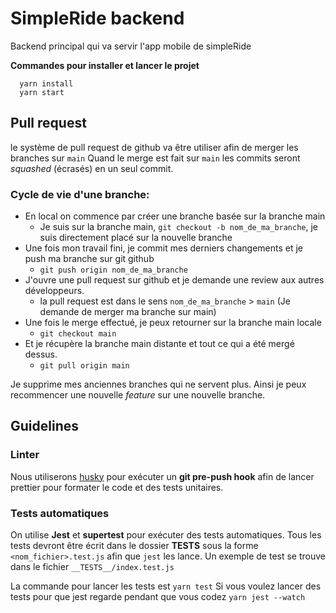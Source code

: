 # SimpleRide backend
Backend principal qui va servir l'app mobile de simpleRide

**Commandes pour installer et lancer le projet**
```
  yarn install
  yarn start
```

## Pull request
le système de pull request de github va être utiliser afin de merger les branches sur `main`
Quand le merge est fait sur `main` les commits seront *squashed* (écrasés) en un seul commit.

### Cycle de vie d'une branche:
- En local on commence par créer une branche basée sur la branche main
  - Je suis sur la branche main, `git checkout -b nom_de_ma_branche`, je suis directement placé sur la nouvelle branche
- Une fois mon travail fini, je commit mes derniers changements et je push ma branche sur git github
  - `git push origin nom_de_ma_branche`
- J'ouvre une pull request sur github et je demande une review aux autres développeurs.
  - la pull request est dans le sens `nom_de_ma_branche` > `main` (Je demande de merger ma branche sur main)
- Une fois le merge effectué, je peux retourner sur la branche main locale
  - `git checkout main`
- Et je récupère la branche main distante et tout ce qui a été mergé dessus.
  - `git pull origin main`

Je supprime mes anciennes branches qui ne servent plus.
Ainsi je peux recommencer une nouvelle *feature* sur une nouvelle branche.

## Guidelines

### Linter
Nous utiliserons [husky](https://github.com/typicode/husky) pour exécuter un **git pre-push hook** afin de lancer prettier pour formater le code et des tests unitaires.

### Tests automatiques
On utilise **Jest** et **supertest** pour exécuter des tests automatiques.
Tous les tests devront être écrit dans le dossier __TESTS__ sous la forme `<nom_fichier>.test.js` afin que `jest` les lance.
Un exemple de test se trouve dans le fichier `__TESTS__/index.test.js`

La commande pour lancer les tests est `yarn test`
Si vous voulez lancer des tests pour que jest regarde pendant que vous codez `yarn jest --watch`